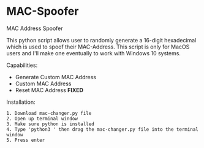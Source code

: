 # MAC-Spoofer
MAC Address Spoofer

This python script allows user to randomly generate a 16-digit hexadecimal 
which is used to spoof their MAC-Address. This script is only for MacOS 
users and I'll make one eventually to work with Windows 10 systems.

Capabilities:

- Generate Custom MAC Address
- Custom MAC Address
- Reset MAC Address **FIXED**


Installation:

    1. Download mac-changer.py file
    2. Open up terminal window
    3. Make sure python is installed
    4. Type 'python3 ' then drag the mac-changer.py file into the terminal window
    5. Press enter
